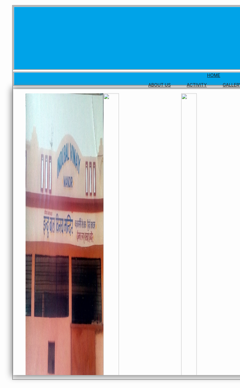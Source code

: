 <html>
<head><title>INDU BAL VINAY MANDIR
</title>
<STYLE>
  .page{
	width:1330px;
	height:1200px;
	border-style:groove;
}
.headerpart{
	width:1330px;
	height:200px;
	border-style:groove;
	background-color:#00a3e8;
	background-image:url('https://github.com/HONEYOJHA/indu-bal-vinay-mandir/blob/master/header.jpg');

}
.linkspart{
	width:1330px;
	height:40px;
	margin-top:5px;
	border-style:groove;
	background-color:#00a3e8;
}
 
 .linkspart a  
 { color:white;
 text-decoration:none;
	font-size:30px;
	 
 }

 .linkspart a:hover{
	 background-color:white;
	 color:#00a3e8;
 }
 .wez-slider{
width:100%;
height:920px;
margin:10px auto;
border-radius:20px solid gold;
box-shadow:0px 0px 20px 5px gray;
overflow:hidden;

}
.wez-slider figure img{
width:20%;
height:920px;
float:left;


}

.wez-slider figure{
position:relative;
width:500%;
margin:0px;
left:0px;
animation:webzone 25s infinite linear;
}
@keyframes webzone{
0%{left:0%;}
15%{left:0%;}
20%{left:-100%;}
35%{left:-100%;}
40%{left:-200%;}
60%{left:-200%;}
65%{left:-300%;}
80%{left:-300%;}
85%{left:-400%;}
100%{left:-400%;}
}
  
	  
	  
	  
	  
  
  
	  
  
 
 
  </STYLE>
</head>
<body>
<div class='page'>
<div class='headerpart'></div>
<div class='linkspart'><center>
<a href='home.html'>HOME</a> &nbsp; &nbsp;&nbsp;&nbsp;&nbsp;&nbsp;&nbsp;&nbsp;&nbsp;&nbsp;



<a href='about.html'>ABOUT US</a> &nbsp;&nbsp;&nbsp;&nbsp;&nbsp;&nbsp; &nbsp;&nbsp;&nbsp;&nbsp;
<a href='activity.html'>ACTIVITY</a> &nbsp; &nbsp;&nbsp;&nbsp;&nbsp;&nbsp;&nbsp;&nbsp;&nbsp;&nbsp;
<a href='gallery.html'>GALLERY</a> &nbsp; &nbsp;&nbsp;&nbsp;&nbsp;&nbsp;&nbsp;&nbsp;&nbsp;&nbsp;
<a href='contact.html'>CONTACT</a> &nbsp; &nbsp;&nbsp;&nbsp;&nbsp;&nbsp;&nbsp;&nbsp;&nbsp;&nbsp;
</center>




</div>
<div class='wez-slider'>
<figure>
<img src='image/1.jpg'>
<img src='image/2.jpg'>
<img src='image/3.jpg'>
<img src='image/4.jpg'>
<img src='image/5.jpg'>

</figure>
</div>




</div>


</body>
</html>
